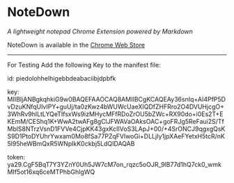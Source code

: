 # NoteDown

_A lightweight notepad Chrome Extension powered by Markdown_

NoteDown is available in the [Chrome Web Store](https://chrome.google.com/webstore/detail/symplie/kjadigajmcobihfbbhmdeljohoccbejk)

---

For Testing Add the following Key to the manifest file:

id: piedolohhelhigebbdeabaciibjdpbfk

key: MIIBIjANBgkqhkiG9w0BAQEFAAOCAQ8AMIIBCgKCAQEAy36snIq+AI4PfP5DvDzuKNfqUIvIPY+guUj/ta0zKwz4bWUWcUaeXIQDfZHFRro2O4DVUHjcgO+3WhRv9hILtLYQeTIfsxWs9izMHycMFfRDoZrOU5bZWc+RX90do+i0Es2T+EKEmM/CEShq1K+WwA2twAFg8gClJFWAVaOAksOAC+goFRJg5ReFaui2S/TfMblS8NTrzVsnD1FVVe4CjpKK43gxKcIIVoS3LApJ+00/+4SrONCJ9qgxgQsKS9D1PtoDYUhrYwxam0Mo8fSa77PZqFVlwoGi+DLLjIy1jpXAeFYetxH5tcR/nK5l95heWBmQxR5WNpIkK0ckbj5LdQIDAQAB

token: ya29.CgF5BqT7Y3YZnY0Uh5JW7cM7on_rqzc5oOJR_9lB77d1hQ7ck0_wmkMIf5ot16xq6ceMTPhbGhIgWQ